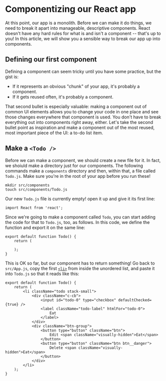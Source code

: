 # Componentizing our React app

At this point, our app is a monolith. Before we can make it do things, we need to break it apart into manageable, descriptive components. React doesn't have any hard rules for what is and isn't a component -- that's up to you! In this article, we will show you a sensible way to break our app up into components.

## Defining our first component

Defining a component can seem tricky until you have some practice, but the gist is:

* If it represents an obvious "chunk" of your app, it's probably a component.
* If it gets reused often, it's probably a component.

That second bullet is especially valuable: making a component out of common UI elements allows you to change your code in one place and see those changes everywhere that component is used. You don't have to break everything out into components right away, either. Let's take the second bullet point as inspiration and make a component out of the most reused, most important piece of the UI: a to-do list item.

## Make a `<Todo />`

Before we can make a component, we should create a new file for it. In fact, we shoiuld make a directory just for our components. The following commands make a `components` directory and then, within that, a file called `Todo.js`. Make sure you're in the root of your app before you run these!
```
mkdir src/components
touch src/components/Todo.js
```
Our new `Todo.js` file is currently empty! open it up and give it its first line:
```
import React from 'react';
```
Since we're going to make a component called `Todo`, you can start adding the code for that to `Todo.js`, too, as follows. In this code, we define the function and export it on the same line:
```
export default function Todo() {
    return (

    );
}
```
This is OK so far, but our component has to return something! Go back to `src/App.js`, copy the first [`<li>`](https://developer.mozilla.org/en-US/docs/Web/HTML/Element/li) from inside the unordered list, and paste it into `Todo.js` so that it reads like this:
```
export default function Todo() {
    return (
        <li className="todo stack-small">
            <div className="c-cb">
                <input id="todo-0" type="checkbox" defaultChecked={true} />
                <label className="todo-label" htmlFor="todo-0">
                    Eat
                </label>
            </div>
            <div className="btn-group">
                <button type="button" className="btn">
                    Edit <span className="visually-hidden">Eat</span>
                </button>
                <button type="button" className="btn btn__danger">
                    Delete <span className="visually-hidden">Eat</span>
                </button>
            </div>
        </li>
    );
}
```
